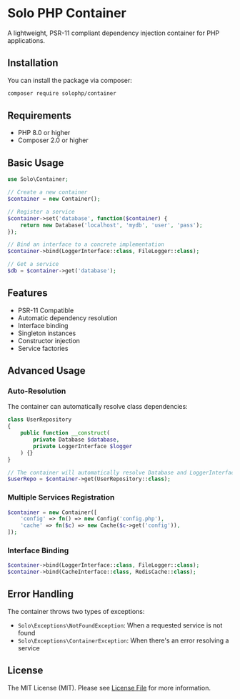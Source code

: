 # Solo PHP Container

A lightweight, PSR-11 compliant dependency injection container for PHP applications.

## Installation

You can install the package via composer:

```bash
composer require solophp/container
```

## Requirements

- PHP 8.0 or higher
- Composer 2.0 or higher

## Basic Usage

```php
use Solo\Container;

// Create a new container
$container = new Container();

// Register a service
$container->set('database', function($container) {
    return new Database('localhost', 'mydb', 'user', 'pass');
});

// Bind an interface to a concrete implementation
$container->bind(LoggerInterface::class, FileLogger::class);

// Get a service
$db = $container->get('database');
```

## Features

- PSR-11 Compatible
- Automatic dependency resolution
- Interface binding
- Singleton instances
- Constructor injection
- Service factories

## Advanced Usage

### Auto-Resolution

The container can automatically resolve class dependencies:

```php
class UserRepository
{
    public function __construct(
        private Database $database,
        private LoggerInterface $logger
    ) {}
}

// The container will automatically resolve Database and LoggerInterface
$userRepo = $container->get(UserRepository::class);
```

### Multiple Services Registration

```php
$container = new Container([
    'config' => fn() => new Config('config.php'),
    'cache' => fn($c) => new Cache($c->get('config')),
]);
```

### Interface Binding

```php
$container->bind(LoggerInterface::class, FileLogger::class);
$container->bind(CacheInterface::class, RedisCache::class);
```

## Error Handling

The container throws two types of exceptions:

- `Solo\Exceptions\NotFoundException`: When a requested service is not found
- `Solo\Exceptions\ContainerException`: When there's an error resolving a service

## License

The MIT License (MIT). Please see [License File](LICENSE.md) for more information.